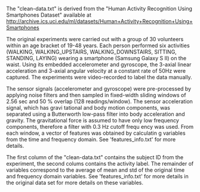 The "clean-data.txt" is derived from the "Human Activity Recognition Using Smartphones Dataset" available at
http://archive.ics.uci.edu/ml/datasets/Human+Activity+Recognition+Using+Smartphones

The original experiments were carried out with a group of 30 volunteers 
within an age bracket of 19-48 years. Each person performed six 
activities (WALKING, WALKING_UPSTAIRS, WALKING_DOWNSTAIRS, SITTING, 
STANDING, LAYING) wearing a smartphone (Samsung Galaxy S II) on the waist. 
Using its embedded accelerometer and gyroscope, the 3-axial linear acceleration 
and 3-axial angular velocity at a constant rate of 50Hz were captured. 
The experiments were video-recorded to label the data manually.

The sensor signals (accelerometer and gyroscope) were pre-processed by applying 
noise filters and then sampled in fixed-width sliding windows of 2.56 sec and 50
% overlap (128 readings/window). The sensor acceleration signal, which has gravi
tational and body motion components, was separated using a Butterworth low-pass 
filter into body acceleration and gravity. The gravitational force is assumed to
 have only low frequency components, therefore a filter with 0.3 Hz cutoff frequ
ency was used. From each window, a vector of features was obtained by calculatin
g variables from the time and frequency domain. See 'features_info.txt' for more
 details. 



The first column of the "clean-data.txt" contains the subject ID from the experiment, the second colums contains the activity label. The remainder of variables correspond to the average of mean and std of the original time and frequency domain variables. See 'features_info.txt' for more details in the original data set for more details on these variables. 


